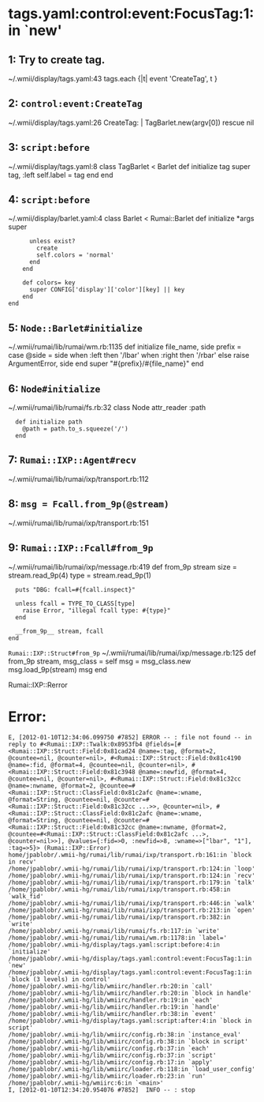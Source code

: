 # tags.yaml:control:event:FocusTag:1:in `new'

## 1: Try to create tag.
~/.wmii/display/tags.yaml:43
    tags.each {|t| event 'CreateTag', t }

## 2: `control:event:CreateTag`
~/.wmii/display/tags.yaml:26
    CreateTag: |
      TagBarlet.new(argv[0]) rescue nil

## 3: `script:before`
~/.wmii/display/tags.yaml:8
    class TagBarlet < Barlet
        def initialize tag
          super tag, :left
          self.label = tag
       end
    end

## 4: `script:before`
~/.wmii/display/barlet.yaml:4
    class Barlet < Rumai::Barlet
       def initialize *args
          super

          unless exist?
            create
            self.colors = 'normal'
          end
        end

        def colors= key
          super CONFIG['display']['color'][key] || key
        end
    end

## 5: `Node::Barlet#initialize`
~/.wmii/rumai/lib/rumai/wm.rb:1135
    def initialize file_name, side
      prefix =
        case @side = side
        when :left then '/lbar'
        when :right then '/rbar'
        else raise ArgumentError, side
        end
      super "#{prefix}/#{file_name}"
    end

## 6: `Node#initialize`
~/.wmii/rumai/lib/rumai/fs.rb:32
    class Node
      attr_reader :path

      def initialize path
        @path = path.to_s.squeeze('/')
      end

## 7: `Rumai::IXP::Agent#recv`
~/.wmii/rumai/lib/rumai/ixp/transport.rb:112

## 8: `msg = Fcall.from_9p(@stream)`
~/.wmii/rumai/lib/rumai/ixp/transport.rb:151

## 9: `Rumai::IXP::Fcall#from_9p`
~/.wmii/rumai/lib/rumai/ixp/message.rb:419
    def from_9p stream
      size = stream.read_9p(4)
      type = stream.read_9p(1)
     
      puts "DBG: fcall=#{fcall.inspect}"
     
      unless fcall = TYPE_TO_CLASS[type]
        raise Error, "illegal fcall type: #{type}"
      end
     
      __from_9p__ stream, fcall
    end

`Rumai::IXP::Struct#from_9p`
~/.wmii/rumai/lib/rumai/ixp/message.rb:125
    def from_9p stream, msg_class = self
      msg = msg_class.new
      msg.load_9p(stream)
      msg
    end

Rumai::IXP::Rerror
# Error:
    E, [2012-01-10T12:34:06.099750 #7852] ERROR -- : file not found -- in reply to #<Rumai::IXP::Twalk:0x8953fb4 @fields=[#<Rumai::IXP::Struct::Field:0x81cad24 @name=:tag, @format=2, @countee=nil, @counter=nil>, #<Rumai::IXP::Struct::Field:0x81c4190 @name=:fid, @format=4, @countee=nil, @counter=nil>, #<Rumai::IXP::Struct::Field:0x81c3948 @name=:newfid, @format=4, @countee=nil, @counter=nil>, #<Rumai::IXP::Struct::Field:0x81c32cc @name=:nwname, @format=2, @countee=#<Rumai::IXP::Struct::ClassField:0x81c2afc @name=:wname, @format=String, @countee=nil, @counter=#<Rumai::IXP::Struct::Field:0x81c32cc ...>>, @counter=nil>, #<Rumai::IXP::Struct::ClassField:0x81c2afc @name=:wname, @format=String, @countee=nil, @counter=#<Rumai::IXP::Struct::Field:0x81c32cc @name=:nwname, @format=2, @countee=#<Rumai::IXP::Struct::ClassField:0x81c2afc ...>, @counter=nil>>], @values={:fid=>0, :newfid=>8, :wname=>["lbar", "1"], :tag=>5}> (Rumai::IXP::Error)
    home/jpablobr/.wmii-hg/rumai/lib/rumai/ixp/transport.rb:161:in `block in recv'
    /home/jpablobr/.wmii-hg/rumai/lib/rumai/ixp/transport.rb:124:in `loop'
    /home/jpablobr/.wmii-hg/rumai/lib/rumai/ixp/transport.rb:124:in `recv'
    /home/jpablobr/.wmii-hg/rumai/lib/rumai/ixp/transport.rb:179:in `talk'
    /home/jpablobr/.wmii-hg/rumai/lib/rumai/ixp/transport.rb:458:in `walk_fid'
    /home/jpablobr/.wmii-hg/rumai/lib/rumai/ixp/transport.rb:446:in `walk'
    /home/jpablobr/.wmii-hg/rumai/lib/rumai/ixp/transport.rb:213:in `open'
    /home/jpablobr/.wmii-hg/rumai/lib/rumai/ixp/transport.rb:382:in `write'
    /home/jpablobr/.wmii-hg/rumai/lib/rumai/fs.rb:117:in `write'
    /home/jpablobr/.wmii-hg/rumai/lib/rumai/wm.rb:1178:in `label='
    /home/jpablobr/.wmii-hg/display/tags.yaml:script:before:4:in `initialize'
    /home/jpablobr/.wmii-hg/display/tags.yaml:control:event:FocusTag:1:in `new'
    /home/jpablobr/.wmii-hg/display/tags.yaml:control:event:FocusTag:1:in `block (3 levels) in control'
    /home/jpablobr/.wmii-hg/lib/wmiirc/handler.rb:20:in `call'
    /home/jpablobr/.wmii-hg/lib/wmiirc/handler.rb:20:in `block in handle'
    /home/jpablobr/.wmii-hg/lib/wmiirc/handler.rb:19:in `each'
    /home/jpablobr/.wmii-hg/lib/wmiirc/handler.rb:19:in `handle'
    /home/jpablobr/.wmii-hg/lib/wmiirc/handler.rb:38:in `event'
    /home/jpablobr/.wmii-hg/display/tags.yaml:script:after:4:in `block in script'
    /home/jpablobr/.wmii-hg/lib/wmiirc/config.rb:38:in `instance_eval'
    /home/jpablobr/.wmii-hg/lib/wmiirc/config.rb:38:in `block in script'
    /home/jpablobr/.wmii-hg/lib/wmiirc/config.rb:37:in `each'
    /home/jpablobr/.wmii-hg/lib/wmiirc/config.rb:37:in `script'
    /home/jpablobr/.wmii-hg/lib/wmiirc/config.rb:17:in `apply'
    /home/jpablobr/.wmii-hg/lib/wmiirc/loader.rb:118:in `load_user_config'
    /home/jpablobr/.wmii-hg/lib/wmiirc/loader.rb:23:in `run'
    /home/jpablobr/.wmii-hg/wmiirc:6:in `<main>'
    I, [2012-01-10T12:34:20.954076 #7852]  INFO -- : stop
